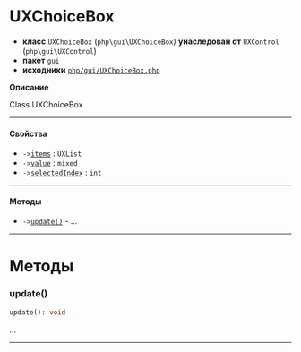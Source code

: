 # UXChoiceBox

- **класс** `UXChoiceBox` (`php\gui\UXChoiceBox`) **унаследован от** `UXControl` (`php\gui\UXControl`)
- **пакет** `gui`
- **исходники** [`php/gui/UXChoiceBox.php`](./src/main/resources/JPHP-INF/sdk/php/gui/UXChoiceBox.php)

**Описание**

Class UXChoiceBox

---

#### Свойства

- `->`[`items`](#prop-items) : `UXList`
- `->`[`value`](#prop-value) : `mixed`
- `->`[`selectedIndex`](#prop-selectedindex) : `int`

---

#### Методы

- `->`[`update()`](#method-update) - _..._

---
# Методы

<a name="method-update"></a>

### update()
```php
update(): void
```
...

---
